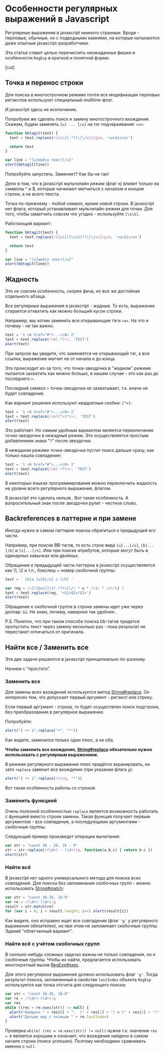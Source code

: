 # Особенности регулярных выражений в Javascript

Регулярные выражения в javascript немного странные. Вроде - перловые, обычные, но с подводными камнями, на которые натыкаются даже опытные javascript-разработчики.

Эта статья ставит целью перечислить неожиданные фишки и особенности `RegExp` в краткой и понятной форме.

[cut]

## Точка и перенос строки

Для поиска в многострочном режиме почти все модификации перловых регэкспов используют специальный multiline-флаг.

И javascript здесь не исключение.

Попробуем же сделать поиск и замену многострочного вхождения. Скажем, будем заменять <code>[u] ... [/u]</code> на тэг подчеркивания: <code>&lt;u&gt;</code>:

```js run
function bbtagit(text) {
  text = text.replace(/\[u\](.*?)\[\/u\]/gim, '<u>$1</u>')

  return text
}

var line = "[u]мой\n текст[/u]"
alert(bbtagit(line))
```

Попробуйте запустить. Заменяет? Как бы не так!

Дело в том, что в javascript мультилайн режим (флаг <code>m</code>) влияет только на символы ^ и $, которые начинают матчиться с началом и концом строки, а не всего текста.

Точка по-прежнему - любой символ, кроме новой строки. В javascript нет флага, который устанавливает мультилайн-режим для точки. Для того, чтобы заматчить совсем что угодно - используйте <code>[\s\S]</code>.

Работающий вариант:

```js run
function bbtagit(text) {
  text = text.replace(/\[u\]([\s\S]*)\[\/u\]/gim, '<u>$1</u>')

  return text
}

var line = "[u]мой\n текст[/u]"
alert(bbtagit(line))
```

## Жадность

Это не совсем особенность, скорее фича, но все же достойная отдельного абзаца.

Все регулярные выражения в javascript - жадные. То есть, выражение старается отхватить как можно больший кусок строки.

Например, мы хотим заменить все открывающие тэги <code>&lt;a&gt;</code>. На что и почему - не так важно.

```js run
text = '1 <A href="#">...</A> 2'
text = text.replace(/<A(.*)>/, 'TEST')
alert(text)
```

При запуске вы увидите, что заменяется не открывающий тэг, а вся ссылка, выражение матчит ее от начала и до конца.

Это происходит из-за того, что точка-звездочка в "жадном" режиме пытается захватить как можно больше, в нашем случае - это как раз до последнего <code>&gt;</code>.

Последний символ <code>&gt;</code> точка-звездочка не захватывает, т.к. иначе не будет совпадения.

Как вариант решения используют квадратные скобки: <code>[^&gt;]</code>:

```js run
text = '1 <A href="#">...</A> 2'
text = text.replace(/<A([^>]*)>/, 'TEST')
alert(text)
```

Это работает. Но самым удобным вариантом является переключение точки-звездочки в нежадный режим. Это осуществляется простым добавлением знака "<code>?</code>" после звездочки.

В нежадном режиме точка-звездочка пустит поиск дальше сразу, как только нашла совпадение:

```js run
text = '1 <A href="#">...</A> 2'
text = text.replace(/<A(.*?)>/, 'TEST')
alert(text)
```

В некоторых языках программирования можно переключить жадность на уровне всего регулярного выражения, флагом.

В javascript это сделать нельзя.. Вот такая особенность. А вопросительный знак после звездочки рулит - честное слово.

## Backreferences в паттерне и при замене

Иногда нужно в самом паттерне поиска обратиться к предыдущей его части.

Например, при поиске BB-тагов, то есть строк вида <code>[u]...[/u]</code>, <code>[b]...[/b]</code> и <code>[s]...[/s]</code>. Или при поиске атрибутов, которые могут быть в одинарных кавычках или двойных.

Обращение к предыдущей части паттерна в javascript осуществляется как \1, \2 и т.п., бэкслеш + номер скобочной группы:

```js run
text = ' [b]a [u]b[/u] c [/b] '

var reg = /\[([bus])\](.*?)\[\// * u * /\1/ * /u*/\] /
text = text.replace(reg, '<$1>$2</$1>')
alert(text)
```

Обращение к скобочной группе в строке замены идет уже через доллар: <code>$1</code>. Не знаю, почему, наверное так удобнее..

P.S. Понятно, что при таком способе поиска bb-тагов придется пропустить текст через замену несколько раз - пока результат не перестанет отличаться от оригинала.

## Найти все / Заменить все

Эти две задачи решаются в javascript принципиально по-разному.

Начнем с "простого".

### Заменить все

Для замены всех вхождений используется метод [String#replace](https://developer.mozilla.org/ru/docs/Web/JavaScript/Reference/Global_Objects/String/replace).
Он интересен тем, что допускает первый аргумент - регэксп или строку.

Если первый аргумент - строка, то будет осуществлен поиск подстроки, без преобразования в регулярное выражение.

Попробуйте:

```js run
alert("2 ++ 1".replace("+", "*"))
```

Как видите, заменился только один плюс, а не оба.

**Чтобы заменить все вхождения, [String#replace](https://developer.mozilla.org/ru/docs/Web/JavaScript/Reference/Global_Objects/String/replace) обязательно нужно использовать с регулярным выражением.**

В режиме регулярного выражения плюс придётся экранировать, но зато <code>replace</code> заменит все вхождения (при указании флага <code>g</code>):

```js run
alert("2 ++ 1".replace(/\+/g, "*"))
```

Вот такая особенность работы со строкой.

### Заменить функцией

Очень полезной особенностью <code>replace</code> является возможность работать с функцией вместо строки замены. Такая функция получает первым аргументом - все совпадение, а последующими аргументами - скобочные группы.

Следующий пример произведет операции вычитания:

```js run no-beautify
var str = "count 36 - 26, 18 - 9"
str = str.replace(/(\d+) - (\d+)/g, function(a,b,c) { return b-c })
alert(str)
```

### Найти всё

В javascript нет одного универсального метода для поиска всех совпадений.
Для поиска без запоминания скобочных групп - можно использовать [String#match](https://developer.mozilla.org/ru/docs/Web/JavaScript/Reference/Global_Objects/String/match):

```js run
var str = "count 36-26, 18-9"
var re = /(\d+)-(\d+)/g
result = str.match(re)
for (var i = 0; i < result.length; i++) alert(result[i])
```

Как видите, оно исправно ищет все совпадения (флаг <code>'g'</code> у регулярного выражения обязателен), но при этом не запоминает скобочные группы. Эдакий "облегченный вариант".

### Найти всё с учётом скобочных групп

В сколько-нибудь сложных задачах важны не только совпадения, но и скобочные группы. Чтобы их найти, предлагается использовать многократный вызов [RegExp#exec](https://developer.mozilla.org/ru/docs/Web/JavaScript/Reference/Global_Objects/RegExp/exec).

Для этого регулярное выражение должно использовать флаг <code>'g'</code>. Тогда результат поиска, запомненный в свойстве <code>lastIndex</code> объекта <code>RegExp</code> используется как точка отсчета для следующего поиска:

```js run
var str = "count 36-26, 18-9"
var re = /(\d+)-(\d+)/g
var res
while ((res = re.exec(str)) != null) {
  alert("Найдено " + res[0] + ":  (" + res[1] + ") и (" + res[2] + ")")
  alert("Дальше ищу с позиции " + re.lastIndex)
}
```

Проверка <code>while( (res = re.exec(str)) != null)</code> нужна т.к. значение <code>res = 0</code> является хорошим и означает, что вхождение найдено в самом начале строки (поиск успешен). Поэтому необходимо сравнивать именно с <code>null</code>.
